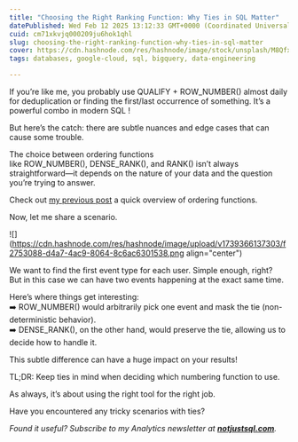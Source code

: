 ```yaml
---
title: "Choosing the Right Ranking Function: Why Ties in SQL Matter"
datePublished: Wed Feb 12 2025 13:12:33 GMT+0000 (Coordinated Universal Time)
cuid: cm71xkvjq000209ju6hok1qhl
slug: choosing-the-right-ranking-function-why-ties-in-sql-matter
cover: https://cdn.hashnode.com/res/hashnode/image/stock/unsplash/M8QfxX2EQXo/upload/274d14c532af72317f6e687291b841f7.jpeg
tags: databases, google-cloud, sql, bigquery, data-engineering

---
```


If you’re like me, you probably use QUALIFY + ROW\_NUMBER() almost daily for deduplication or finding the first/last occurrence of something. It’s a powerful combo in modern SQL !

But here’s the catch: there are subtle nuances and edge cases that can cause some trouble.

The choice between ordering functions like ROW\_NUMBER(), DENSE\_RANK(), and RANK() isn’t always straightforward—it depends on the nature of your data and the question you’re trying to answer.

Check out [my previous post](https://datawise.dev/comparing-ranking-functions-in-bigquery) a quick overview of ordering functions.

Now, let me share a scenario.

![](https://cdn.hashnode.com/res/hashnode/image/upload/v1739366137303/f2753088-d4a7-4ac9-8064-8c6ac6301538.png align="center")

We want to find the first event type for each user. Simple enough, right?  
But in this case we can have two events happening at the exact same time.

Here’s where things get interesting:  
➡️ ROW\_NUMBER() would arbitrarily pick one event and mask the tie (non-deterministic behavior).  
➡️ DENSE\_RANK(), on the other hand, would preserve the tie, allowing us to decide how to handle it.

This subtle difference can have a huge impact on your results!

TL;DR: Keep ties in mind when deciding which numbering function to use.

As always, it’s about using the right tool for the right job.

Have you encountered any tricky scenarios with ties?

*Found it useful? Subscribe to my Analytics newsletter at* [***notjustsql.com***](https://notjustsql.com/)*.*